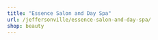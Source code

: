 ```yaml
---
title: "Essence Salon and Day Spa"
url: /jeffersonville/essence-salon-and-day-spa/
shop: beauty
---
```

